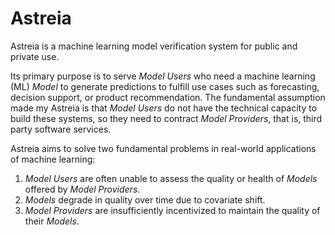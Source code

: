 # Astreia

Astreia is a machine learning model verification system for public and private
use.

Its primary purpose is to serve *Model Users* who need a machine learning (ML)
*Model* to generate predictions to fulfill use cases such as forecasting,
decision support, or product recommendation. The fundamental assumption made my
Astreia is that *Model Users* do not have the technical capacity to build these
systems, so they need to contract *Model Providers*, that is, third party
software services.

Astreia aims to solve two fundamental problems in real-world applications of
machine learning:

1. *Model Users* are often unable to assess the quality or health of *Models*
   offered by *Model Providers*.
2. *Models* degrade in quality over time due to covariate shift.
3. *Model Providers* are insufficiently incentivized to maintain the quality
   of their *Models*.
